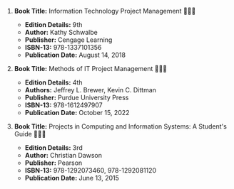 1. **Book Title:** Information Technology Project Management 📒🔐✅
   - **Edition Details:** 9th
   - **Author:** Kathy Schwalbe
   - **Publisher:** Cengage Learning
   - **ISBN-13:** 978-1337101356
   - **Publication Date:** August 14, 2018

2. **Book Title:** Methods of IT Project Management 📒🔐✅
   - **Edition Details:** 4th
   - **Authors:** Jeffrey L. Brewer, Kevin C. Dittman
   - **Publisher:** Purdue University Press
   - **ISBN-13:** 978-1612497907
   - **Publication Date:** October 15, 2022

3. **Book Title:** Projects in Computing and Information Systems: A Student's Guide 📒🔐✅
   - **Edition Details:** 3rd
   - **Author:** Christian Dawson
   - **Publisher:** Pearson
   - **ISBN-13:** 978-1292073460, 978-1292081120
   - **Publication Date:** June 13, 2015
